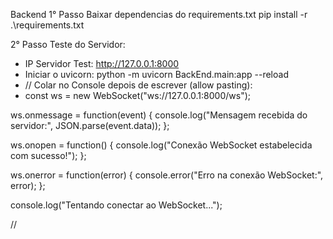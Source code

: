 Backend 
1° Passo Baixar dependencias do requirements.txt
pip install -r .\requirements.txt

2° Passo Teste do Servidor:
- IP Servidor Test: http://127.0.0.1:8000 
- Iniciar o uvicorn: python -m uvicorn BackEnd.main:app --reload
- // Colar no Console depois de escrever (allow pasting):
- const ws = new WebSocket("ws://127.0.0.1:8000/ws");

ws.onmessage = function(event) {
    console.log("Mensagem recebida do servidor:", JSON.parse(event.data));
};

ws.onopen = function() {
    console.log("Conexão WebSocket estabelecida com sucesso!");
};

ws.onerror = function(error) {
    console.error("Erro na conexão WebSocket:", error);
};

console.log("Tentando conectar ao WebSocket...");

//

